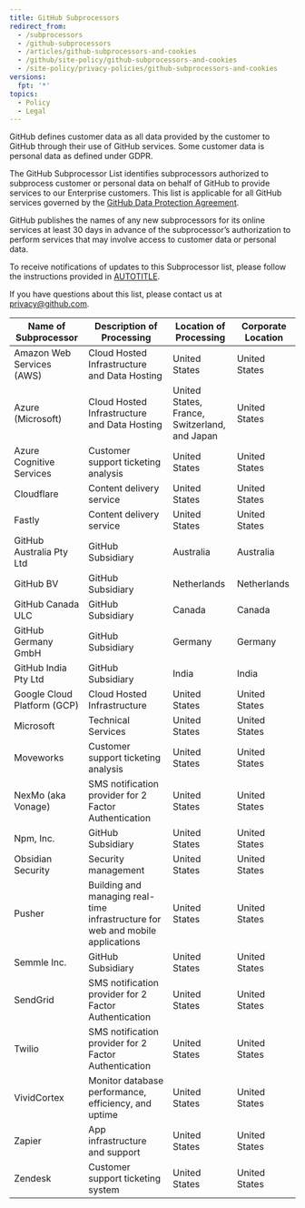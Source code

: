 ```yaml
---
title: GitHub Subprocessors
redirect_from:
  - /subprocessors
  - /github-subprocessors
  - /articles/github-subprocessors-and-cookies
  - /github/site-policy/github-subprocessors-and-cookies
  - /site-policy/privacy-policies/github-subprocessors-and-cookies
versions:
  fpt: '*'
topics:
  - Policy
  - Legal
---
```


GitHub defines customer data as all data provided by the customer to GitHub through their use of GitHub services. Some customer data is personal data as defined under GDPR.

The GitHub Subprocessor List identifies subprocessors authorized to subprocess customer or personal data on behalf of GitHub to provide services to our Enterprise customers. This list is applicable for all GitHub services governed by the [GitHub Data Protection Agreement](https://github.com/customer-terms/github-data-protection-agreement).

GitHub publishes the names of any new subprocessors for its online services at least 30 days in advance of the subprocessor’s authorization to perform services that may involve access to customer data or personal data.

To receive notifications of updates to this Subprocessor list, please follow the instructions provided in [AUTOTITLE](/account-and-profile/managing-subscriptions-and-notifications-on-github/setting-up-notifications/about-notifications).

If you have questions about this list, please contact us at <privacy@github.com>.

| Name of Subprocessor        | Description of Processing                                                      | Location of Processing  | Corporate Location |
| --------------------------- | ------------------------------------------------------------------------------ | ----------------------- | ------------------ |
| Amazon Web Services (AWS)   | Cloud Hosted Infrastructure and Data Hosting                                   | United States                                     | United States      |
| Azure (Microsoft)           | Cloud Hosted Infrastructure and Data Hosting                                   | United States, France,</br>Switzerland, and Japan | United States      |
| Azure Cognitive Services    | Customer support ticketing analysis                                            | United States                                     | United States      |
| Cloudflare                  | Content delivery service                                                       | United States                                     | United States      |
| Fastly                      | Content delivery service                                                       | United States                                     | United States      |
| GitHub Australia Pty Ltd    | GitHub Subsidiary                                                              | Australia                                         | Australia          |
| GitHub BV                   | GitHub Subsidiary                                                              | Netherlands                                       | Netherlands        |
| GitHub Canada ULC           | GitHub Subsidiary                                                              | Canada                                            | Canada             |
| GitHub Germany GmbH         | GitHub Subsidiary                                                              | Germany                                           | Germany            |
| GitHub India Pty Ltd        | GitHub Subsidiary                                                              | India                                             | India              |
| Google Cloud Platform (GCP) | Cloud Hosted Infrastructure                                                    | United States                                     | United States      |
| Microsoft                   | Technical Services                                                             | United States                                     | United States      |
| Moveworks                   | Customer support ticketing analysis                                            | United States                                     | United States      |
| NexMo (aka Vonage)          | SMS notification provider for 2 Factor Authentication                          | United States                                     | United States      |
| Npm, Inc. 	                | GitHub Subsidiary	                                                             | United States	                                   | United States      |
| Obsidian Security           | Security management                                                            | United States                                     | United States      |
| Pusher                      | Building and managing real-time infrastructure for web and mobile applications | United States                                     | United States      |
| Semmle Inc.	                | GitHub Subsidiary	                                                             | United States	                                   | United States      |
| SendGrid                    | SMS notification provider for 2 Factor Authentication                          | United States                                     | United States      |
| Twilio                      | SMS notification provider for 2 Factor Authentication                          | United States                                     | United States      |
| VividCortex                 | Monitor database performance, efficiency, and uptime                           | United States                                     | United States      |
| Zapier                      | App infrastructure and support                                                 | United States                                     | United States      |
| Zendesk                     | Customer support ticketing system                                              | United States                                     | United States      |
